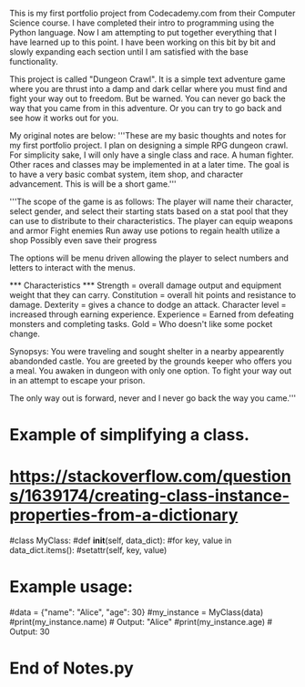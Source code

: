 This is my first portfolio project from Codecademy.com from their Computer Science course. I have completed their intro to programming using the Python language. Now I am attempting to put together everything that I have learned up to this point. I have been working on this bit by bit and slowly expanding each section until I am satisfied with the base functionality.

This project is called "Dungeon Crawl". It is a simple text adventure game where you are thrust into a damp and dark cellar where you must find and fight your way out to freedom. But be warned. You can never go back the way that you came from in this adventure. Or you can try to go back and see how it works out for you. <you hear the sounds of maniacal laughter fading into the distance>


My original notes are below:
'''These are my basic thoughts and notes for my first portfolio project.
I plan on designing a simple RPG dungeon crawl.
For simplicity sake, I will only have a single class and race. A human fighter.
Other races and classes may be implemented in at a later time.
The goal is to have a very basic combat system, item shop, and character advancement.
This is will be a short game.'''

'''The scope of the game is as follows:
The player will name their character, select gender, and select their starting stats based on
a stat pool that they can use to distribute to their characteristics.
The player can equip weapons and armor
Fight enemies
Run away
use potions to regain health
utilize a shop
Possibly even save their progress

The options will be menu driven allowing the player to select numbers and letters to interact
with the menus.

*** Characteristics ***
Strength = overall damage output and equipment weight that they can carry.
Constitution = overall hit points and resistance to damage.
Dexterity = gives a chance to dodge an attack.
Character level = increased through earning experience.
Experience = Earned from defeating monsters and completing tasks.
Gold = Who doesn't like some pocket change.

Synopsys: You were traveling and sought shelter in a nearby appearently abandonded castle.
You are greeted by the grounds keeper who offers you a meal.
You awaken in dungeon with only one option. To fight your way out in an attempt to
escape your prison.

The only way out is forward, never and I never go back the way you came.'''

# Example of simplifying a class.
# https://stackoverflow.com/questions/1639174/creating-class-instance-properties-from-a-dictionary

#class MyClass:
    #def __init__(self, data_dict):
        #for key, value in data_dict.items():
            #setattr(self, key, value)

# Example usage:

#data = {"name": "Alice", "age": 30}
#my_instance = MyClass(data)
#print(my_instance.name)  # Output: "Alice"
#print(my_instance.age)   # Output: 30
# End of Notes.py
